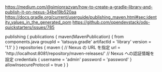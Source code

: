 https://medium.com/@simionrazvan/how-to-create-a-gradle-library-and-publish-it-on-nexus-34be19b520aa
https://docs.gradle.org/current/userguide/publishing_maven.html#sec:identity_values_in_the_generated_pom
https://github.com/opendevstack/ods-quickstarters/issues/785

publishing {
publications {
maven(MavenPublication) {
from components.java
groupId = 'tatsuya.gradle'
artifactId = 'library'
version = '1.1'
}
}
repositories {
maven {
// Nexus の URL を指定
url = 'http://localhost:8081/repository/maven-releases/'
// Nexus への認証情報を設定
credentials {
username = 'admin'
password = 'password'
}
allowInsecureProtocol = true
}
}
